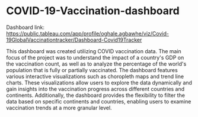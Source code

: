 # COVID-19-Vaccination-dashboard
Dashboard link: https://public.tableau.com/app/profile/oghale.agbawhe/viz/Covid-19GlobalVaccinationtracker/Dashboard-Covid19Tracker


This dashboard was created utilizing COVID vaccination data. The main focus of the project was to understand the impact of a country's GDP on the vaccination count, as well as to analyze the percentage of the world's population that is fully or partially vaccinated. The dashboard features various interactive visualizations such as choropleth maps and trend line charts. These visualizations allow users to explore the data dynamically and gain insights into the vaccination progress across different countries and continents. Additionally, the dashboard provides the flexibility to filter the data based on specific continents and countries, enabling users to examine vaccination trends at a more granular level.

